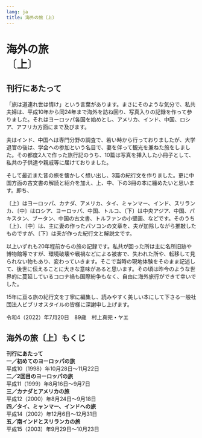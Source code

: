 ```yaml
---
lang: ja
title: 海外の旅〔上〕
---
```


<h1>海外の旅<br/><span style="font-weight:400">〔</span>上<span style="font-weight:400">〕</span></h1>

<h2 id="foreword">刊行にあたって</h2>

「旅は道連れ世は情け」という言葉があります。まさにそのような気分で、私共夫婦は、平成10年から同24年まで海外を訪ね回り、写真入りの記録を作って参りました。それはヨーロッパ各国を始めとし、アメリカ、インド、中国、ロシア、アフリカ方面にまで及びます。

夫はインド、中国へは専門分野の調査で、若い時から行っておりましたが、大学退官の後は、学会への参加という名目で、妻を伴って観光を兼ねた旅をしました。その都度2人で作った旅行記のうち、10篇は写真を挿入した小冊子として、私共の子供達や親戚等に届けておりました。

そして最近また昔の旅を懐かしく想い出し、3篇の紀行文を作りました。更に中国方面の古文書の解読と紹介を加え、上、中、下の3冊の本に纏めたいと思います。即ち、

〔上〕はヨーロッパ、カナダ、アメリカ、タイ、ミャンマー、インド、スリランカ、〔中〕はロシア、ヨーロッパ、中国、トルコ、〔下〕は中央アジア、中国、パキスタン、ブータン、中国の古文書、トルファンの小壁画、などです。そのうち〔上〕、〔中〕は、主に妻の作ったパソコンの文章を、夫が加除しながら推敲したものですが、〔下〕は夫が作った紀行文と解説文です。

以上いずれも20年程前からの旅の記録です。私共が回った所は主に名所旧跡や博物館等ですが、環境破壊や戦禍などによる被害で、失われた所や、転移して見られない物もあり、変わっていきます。そこで当時の現地体験をそのまま記述して、後世に伝えることに大きな意味があると思います。その頃は昨今のような世界的に蔓延しているコロナ禍も国際紛争もなく、自由に海外旅行ができて幸いでした。

15年に亘る旅の紀行文を丁寧に編集し、読みやすく美しい本にして下さる一般社団法人ビブリオスタイルの皆様に深謝申し上げます。

<div class="signature">
令和4（2022）年7月20日　89歳　村上真完・ヤエ
</div>

<nav id="toc" role="doc-toc">
<h2><span class="title">海外の旅〔上〕</span>もくじ</h2>

- [**刊行にあたって**](#foreword)
- [**一／初めてのヨーロッパの旅**<br/>平成10（1998）年10月28日〜11月22日](chap01.html)
- [**二／2回目のヨーロッパの旅**<br/>平成11（1999）年8⽉16⽇～9⽉7⽇](chap02.html)
- [**三／カナダとアメリカの旅**<br/>平成12（2000）年8月24日〜9月18日](chap03.html)
- [**四／タイ、ミャンマー、インドへの旅**<br/>平成14（2002）年12月6日〜12月31日](chap04.html)
- [**五／南インドとスリランカの旅**<br/>平成15（2003）年9月29日〜10月23日](chap05.html)

</nav>
